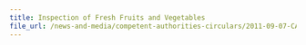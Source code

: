 ```yaml
---
title: Inspection of Fresh Fruits and Vegetables 
file_url: /news-and-media/competent-authorities-circulars/2011-09-07-CA.pdf
---
```

